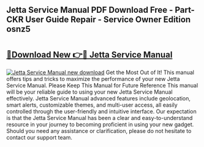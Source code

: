 ## Jetta Service Manual PDF Download Free - Part-CKR User Guide Repair - Service Owner Edition osnz5

# <h2><a href="http://bc82978.oget.top/?id=Jetta+Service+Manual">🔗Download New 👉🔴 Jetta Service Manual</a></h2>

[![Jetta Service Manual new download](https://i.imgur.com/5g1atiW.png)](http://bc82978.oget.top/?id=Jetta+Service+Manual)
Get the Most Out of It! This manual offers tips and tricks to maximize the performance of your new Jetta Service Manual. Please Keep This Manual for Future Reference This manual will be your reliable guide to using your new Jetta Service Manual effectively. Jetta Service Manual advanced features include geolocation, smart alerts, customizable themes, and multi-user access, all easily controlled through the user-friendly and intuitive interface. Our expectation is that the Jetta Service Manual has been a clear and easy-to-understand resource in your journey to becoming proficient in using your new gadget. Should you need any assistance or clarification, please do not hesitate to contact our support team.
